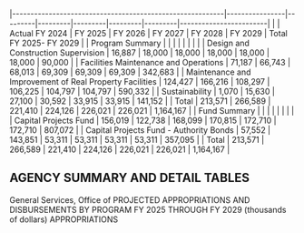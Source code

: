 |----------------------------------------------------------|----------------|---------|---------|---------|---------|---------|------------------------|
|                                                          | Actual FY 2024 | FY 2025 | FY 2026 | FY 2027 | FY 2028 | FY 2029 | Total FY 2025- FY 2029 |
| Program Summary                                          |                |         |         |         |         |         |                        |
| Design and Construction Supervision                      | 16,887         | 18,000  | 18,000  | 18,000  | 18,000  | 18,000  | 90,000                 |
| Facilities Maintenance and Operations                    | 71,187         | 66,743  | 68,013  | 69,309  | 69,309  | 69,309  | 342,683                |
| Maintenance and Improvement of Real Property  Facilities | 124,427        | 166,216 | 108,297 | 106,225 | 104,797 | 104,797 | 590,332                |
| Sustainability                                           | 1,070          | 15,630  | 27,100  | 30,592  | 33,915  | 33,915  | 141,152                |
| Total                                                    | 213,571        | 266,589 | 221,410 | 224,126 | 226,021 | 226,021 | 1,164,167              |
| Fund Summary                                             |                |         |         |         |         |         |                        |
| Capital Projects Fund                                    | 156,019        | 122,738 | 168,099 | 170,815 | 172,710 | 172,710 | 807,072                |
| Capital Projects Fund - Authority Bonds                  | 57,552         | 143,851 | 53,311  | 53,311  | 53,311  | 53,311  | 357,095                |
| Total                                                    | 213,571        | 266,589 | 221,410 | 224,126 | 226,021 | 226,021 | 1,164,167              |

## **AGENCY SUMMARY AND DETAIL TABLES**

General Services, Office of PROJECTED APPROPRIATIONS AND DISBURSEMENTS BY PROGRAM FY 2025 THROUGH FY 2029 (thousands of dollars) APPROPRIATIONS